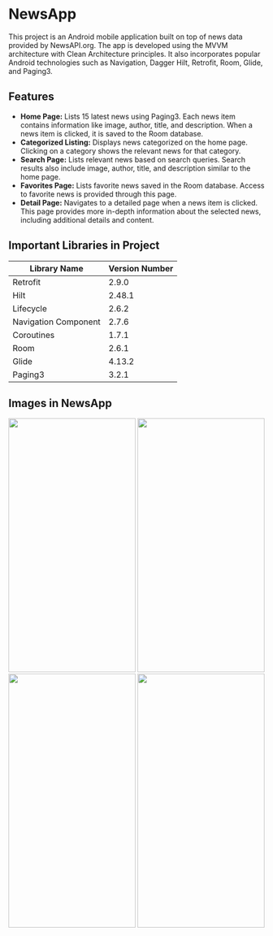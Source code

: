 # NewsApp
This project is an Android mobile application built on top of news data provided by NewsAPI.org. The app is developed using the MVVM architecture with Clean Architecture principles. 
It also incorporates popular Android technologies such as Navigation, Dagger Hilt, Retrofit, Room, Glide, and Paging3.

## Features
- **Home Page:** Lists 15 latest news using Paging3. Each news item contains information like image, author, title, and description. When a news item is clicked, it is saved to the Room database.
- **Categorized Listing:** Displays news categorized on the home page. Clicking on a category shows the relevant news for that category.
- **Search Page:** Lists relevant news based on search queries. Search results also include image, author, title, and description similar to the home page.
- **Favorites Page:** Lists favorite news saved in the Room database. Access to favorite news is provided through this page.
- **Detail Page:** Navigates to a detailed page when a news item is clicked. This page provides more in-depth information about the selected news, including additional details and content.

##  Important Libraries in Project

|Library Name|Version Number|
|------------|--------------------------|
|Retrofit |2.9.0|
|Hilt |2.48.1|
|Lifecycle |2.6.2|
|Navigation	Component |2.7.6|
|Coroutines |1.7.1|
|Room |2.6.1|
|Glide |4.13.2|
|Paging3 |3.2.1|

## Images in NewsApp

<img src = "https://github.com/talhayi/NewsApp/assets/56438103/c1730db3-668c-477f-8cd2-3e74ae8e4a15.jpeg" width="250" height="500">  
<img src = "https://github.com/talhayi/NewsApp/assets/56438103/6a102e63-ada5-42ea-a386-5ce98f5be7fd.jpeg" width="250" height="500">  
<img src = "https://github.com/talhayi/NewsApp/assets/56438103/862a2a32-6623-4e2d-9651-3c863c284d89.jpeg" width="250" height="500">  
<img src = "https://github.com/talhayi/NewsApp/assets/56438103/95df7b9b-3143-4a0e-9b5a-74e51fe0f665.jpeg" width="250" height="500">  
